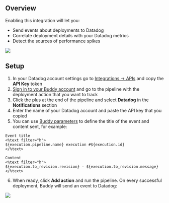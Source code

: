 ## Overview

Enabling this integration will let you:

*   Send events about deployments to Datadog
*   Correlate deployment details with your Datadog metrics
*   Detect the sources of performance spikes

![](https://raw.githubusercontent.com/DataDog/integrations-extras/master/buddy/images/datadog-integration.png)

## Setup

1.  In your Datadog account settings go to [Integrations -> APIs](https://app.datadoghq.com/account/settings#api) and copy the **API Key** token
2.  [Sign in to your Buddy account](https://app.buddy.works/login) and go to the pipeline with the deployment action that you want to track
3.  Click the plus at the end of the pipeline and select **Datadog** in the **Notifications** section
4.  Enter the name of your Datadog account and paste the API key that you copied
5.  You can use [Buddy parameters](https://buddy.works/knowledge/deployments/what-parameters-buddy-use) to define the title of the event and content sent, for example:

```
Event title
<%text filter="h">
${execution.pipeline.name} execution #${execution.id}
</%text>

Content
<%text filter="h">
${execution.to_revision.revision} - ${execution.to_revision.message}
</%text>
```

6.  When ready, click **Add action** and run the pipeline. On every successful deployment, Buddy will send an event to Datadog:

![](https://raw.githubusercontent.com/DataDog/integrations-extras/master/buddy/images/snapshot.png)
